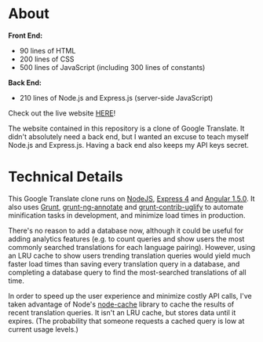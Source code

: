 # About

**Front End:**
* 90 lines of HTML
* 200 lines of CSS
* 500 lines of JavaScript (including 300 lines of constants)

**Back End:**
* 210 lines of Node.js and Express.js (server-side JavaScript)

Check out the live website [HERE](https://translation-station.herokuapp.com)!

The website contained in this repository is a clone of Google Translate. It 
didn't absolutely need a back end, but I wanted an excuse to teach myself 
Node.js and Express.js. Having a back end also keeps my API keys secret.

# Technical Details

This Google Translate clone runs on [NodeJS](https://nodejs.org/), 
[Express 4](http://expressjs.com/) and [Angular 1.5.0](https://angularjs.org/). 
It also uses [Grunt](http://gruntjs.com/), 
[grunt-ng-annotate](https://github.com/mgol/grunt-ng-annotate) and 
[grunt-contrib-uglify](https://github.com/gruntjs/grunt-contrib-uglify) to 
automate minification tasks in development, and minimize load times in 
production.

There's no reason to add a database now, although it could be useful for adding 
analytics features (e.g. to count queries and show users the most commonly 
searched translations for each language pairing). However, using an LRU cache to 
show users trending translation queries would yield much faster load times than 
saving every translation query in a database, and completing a database query to 
find the most-searched translations of all time.

In order to speed up the user experience and minimize costly API calls, I've 
taken advantage of Node's [node-cache](https://www.npmjs.com/package/node-cache) 
library to cache the results of recent translation queries. It isn't an LRU 
cache, but stores data until it expires. (The probability that someone requests 
a cached query is low at current usage levels.)
